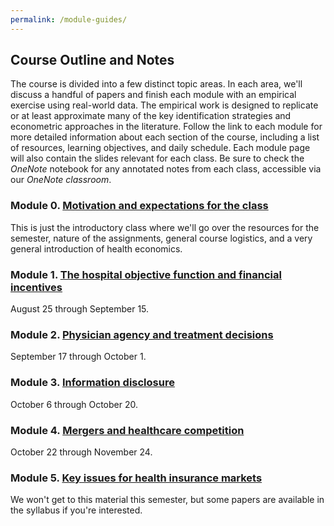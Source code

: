 ```yaml
---
permalink: /module-guides/
---
```


## Course Outline and Notes
The course is divided into a few distinct topic areas. In each area, we'll discuss a handful of papers and finish each module with an empirical exercise using real-world data. The empirical work is designed to replicate or at least approximate many of the key identification strategies and econometric approaches in the literature. Follow the link to each module for more detailed information about each section of the course, including a list of resources, learning objectives, and daily schedule. Each module page will also contain the slides relevant for each class. Be sure to check the *OneNote* notebook for any annotated notes from each class, accessible via our *OneNote classroom*. 


### Module 0. [Motivation and expectations for the class](module0.html)
This is just the introductory class where we'll go over the resources for the semester, nature of the assignments, general course logistics, and a very general introduction of health economics.

### Module 1. [The hospital objective function and financial incentives](module1.html)
August 25 through September 15.

### Module 2. [Physician agency and treatment decisions](module2.html)
September 17 through October 1.

### Module 3. [Information disclosure](module3.html)
October 6 through October 20.

### Module 4. [Mergers and healthcare competition](module4.html)
October 22 through November 24.

### Module 5. [Key issues for health insurance markets](../syllabus/syllabus-771.pdf)
We won't get to this material this semester, but some papers are available in the syllabus if you're interested.

